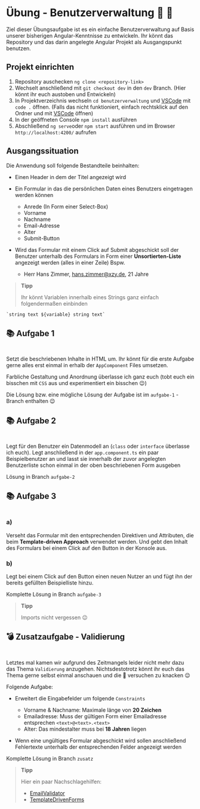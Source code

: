 # Übung - Benutzerverwaltung :raising_hand: :briefcase:

Ziel dieser Übungsaufgabe ist es ein einfache Benutzerverwaltung auf Basis unserer bisherigen Angular-Kenntnisse zu entwickeln. Ihr könnt das Repository und das darin angelegte Angular Projekt als Ausgangspunkt benutzen.

## Projekt einrichten

1. Repository auschecken `ng clone <repository-link>`
2. Wechselt anschließend mit `git checkout dev` in den `dev` Branch. (Hier könnt ihr euch austoben und Entwickeln)
3. In Projektverzeichnis wechseln `cd benutzerverwaltung` und [VSCode] mit `code .` öffnen. (Falls das nicht funktioniert, einfach rechtsklick auf den Ordner und mit [VSCode] öffnen)
4. In der geöffneten Console `npm install` ausführen
5. Abschließend `ng serve`oder `npm start` ausführen und im Browser `http://localhost:4200/` aufrufen

## Ausgangssituation

Die Anwendung soll folgende Bestandteile beinhalten:

- Einen Header in dem der Titel angezeigt wird
- Ein Formular in das die persönlichen Daten eines Benutzers eingetragen werden können

  - Anrede (In Form einer Select-Box)
  - Vorname
  - Nachname
  - Email-Adresse
  - Alter
  - Submit-Button

- Wird das Formular mit einem Click auf Submit abgeschickt soll der Benutzer unterhalb des Formulars in Form einer **Unsortierten-Liste** angezeigt werden (alles in einer Zeile) Bspw.
  - Herr Hans Zimmer, hans.zimmer@xzy.de, 21 Jahre

> **Tipp**
>
> Ihr könnt Variablen innerhalb eines Strings ganz einfach folgendermaßen einbinden

    `string text ${variable} string text`

## :books: Aufgabe 1

#

Setzt die beschriebenen Inhalte in HTML um. Ihr könnt für die erste Aufgabe gerne alles erst einmal in erhalb der `AppComponent` Files umsetzen.

Farbliche Gestaltung und Anordnung überlasse ich ganz euch (tobt euch ein bisschen mit `CSS` aus und experimentiert ein bisschen :wink:)

Die Lösung bzw. eine mögliche Lösung der Aufgabe ist im `aufgabe-1` - Branch enthalten :wink:

## :books: Aufgabe 2

#

Legt für den Benutzer ein Datenmodell an (`class` oder `interface` überlasse ich euch). Legt anschließend in der `app.component.ts` ein paar Beispielbenutzer an und lasst sie innerhalb der zuvor angelegten Benutzerliste schon einmal in der oben beschriebenen Form ausgeben

Lösung in Branch `aufgabe-2`

## :books: Aufgabe 3

#

### a)

Verseht das Formular mit den entsprechenden Direktiven und Attributen, die beim **Template-driven Approach** verwendet werden. Und gebt den Inhalt des Formulars bei einem Click auf den Button in der Konsole aus.

### b)

Legt bei einem Click auf den Button einen neuen Nutzer an und fügt ihn der bereits gefüllten Beispielliste hinzu.

Komplette Lösung in Branch `aufgabe-3`

>**Tipp**
>
>Imports nicht vergessen :wink:


## :bomb: Zusatzaufgabe - Validierung

#

Letztes mal kamen wir aufgrund des Zeitmangels leider nicht mehr dazu das Thema `Validierung` anzugehen. Nichtsdestotrotz könnt ihr euch das Thema gerne selbst einmal anschauen und die :chestnut: versuchen zu knacken :wink:

Folgende Aufgabe:

- Erweitert die Eingabefelder um folgende `Constraints`

  - Vorname & Nachname: Maximale länge von **20 Zeichen**
  - Emailadresse: Muss der gültigen Form einer Emailadresse entsprechen `<text>@<text>.<text>`
  - Alter: Das mindestalter muss bei **18 Jahren** liegen

- Wenn eine ungültiges Formular abgeschickt wird sollen anschließend Fehlertexte unterhalb der entsprechenden Felder angezeigt werden

Komplette Lösung in Branch `zusatz`


>**Tipp**
>
>Hier ein paar Nachschlagehilfen:
>
>* [EmailValidator]
>* [TemplateDrivenForms]


[vscode]: https://code.visualstudio.com/
[emailvalidator]: https://angular.io/api/forms/EmailValidator
[templatedrivenforms]: https://angular.io/guide/forms
